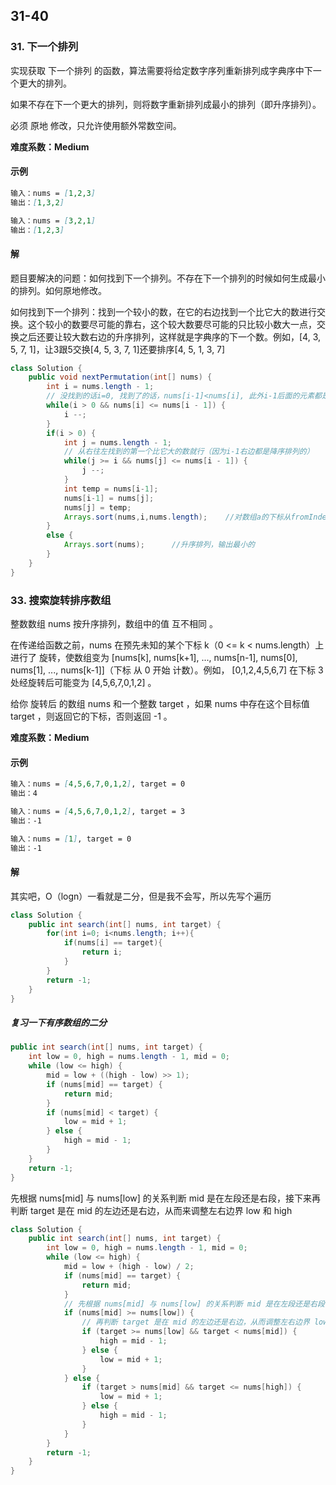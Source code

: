 ## 31-40

### 31. 下一个排列

实现获取 下一个排列 的函数，算法需要将给定数字序列重新排列成字典序中下一个更大的排列。

如果不存在下一个更大的排列，则将数字重新排列成最小的排列（即升序排列）。

必须 原地 修改，只允许使用额外常数空间。

**难度系数：Medium**

#### 示例

```markdown
输入：nums = [1,2,3]
输出：[1,3,2]

输入：nums = [3,2,1]
输出：[1,2,3]
```

#### 解

题目要解决的问题：如何找到下一个排列。不存在下一个排列的时候如何生成最小的排列。如何原地修改。

如何找到下一个排列：找到一个较小的数，在它的右边找到一个比它大的数进行交换。这个较小的数要尽可能的靠右，这个较大数要尽可能的只比较小数大一点，交换之后还要让较大数右边的升序排列，这样就是字典序的下一个数。例如，[4, 3, 5, 7, 1]，让3跟5交换[4, 5, 3, 7, 1]还要排序[4, 5, 1, 3, 7]



```java
class Solution {
    public void nextPermutation(int[] nums) {
        int i = nums.length - 1;
        // 没找到的话i=0, 找到了的话，nums[i-1]<nums[i], 此外i-1后面的元素都是降序排列的，要交换的是i-1
        while(i > 0 && nums[i] <= nums[i - 1]) {
            i --;
        } 
        if(i > 0) {
            int j = nums.length - 1;
            // 从右往左找到的第一个比它大的数就行（因为i-1右边都是降序排列的）
            while(j >= i && nums[j] <= nums[i - 1]) {
                j --;
            }
            int temp = nums[i-1];
            nums[i-1] = nums[j];
            nums[j] = temp;
            Arrays.sort(nums,i,nums.length);	//对数组a的下标从fromIndex到toIndex-1的元素排序，注意：下标为toIndex的元素不参与排序哦！
        }
        else {
            Arrays.sort(nums);		//升序排列，输出最小的
        }      
    }
}
```



### 33. 搜索旋转排序数组

整数数组 nums 按升序排列，数组中的值 互不相同 。

在传递给函数之前，nums 在预先未知的某个下标 k（0 <= k < nums.length）上进行了 旋转，使数组变为 [nums[k], nums[k+1], ..., nums[n-1], nums[0], nums[1], ..., nums[k-1]]（下标 从 0 开始 计数）。例如， [0,1,2,4,5,6,7] 在下标 3 处经旋转后可能变为 [4,5,6,7,0,1,2] 。

给你 旋转后 的数组 nums 和一个整数 target ，如果 nums 中存在这个目标值 target ，则返回它的下标，否则返回 -1 。

**难度系数：Medium**

#### 示例

```markdown
输入：nums = [4,5,6,7,0,1,2], target = 0
输出：4

输入：nums = [4,5,6,7,0,1,2], target = 3
输出：-1

输入：nums = [1], target = 0
输出：-1
```

#### 解

其实吧，O（logn）一看就是二分，但是我不会写，所以先写个遍历

```java
class Solution {
    public int search(int[] nums, int target) {
        for(int i=0; i<nums.length; i++){
            if(nums[i] == target){
                return i;
            }
        }
        return -1;   
    } 
}
```

##### 复习一下有序数组的二分

```java
public int search(int[] nums, int target) {
    int low = 0, high = nums.length - 1, mid = 0;
    while (low <= high) {
        mid = low + ((high - low) >> 1);
        if (nums[mid] == target) {
            return mid;
        }
        if (nums[mid] < target) {
            low = mid + 1;
        } else {
            high = mid - 1;
        }
    }
    return -1;
}

```

先根据 nums[mid] 与 nums[low] 的关系判断 mid 是在左段还是右段，接下来再判断 target 是在 mid 的左边还是右边，从而来调整左右边界 low 和 high

```java
class Solution {
    public int search(int[] nums, int target) {
        int low = 0, high = nums.length - 1, mid = 0;
        while (low <= high) {
            mid = low + (high - low) / 2;
            if (nums[mid] == target) {
                return mid;
            }
            // 先根据 nums[mid] 与 nums[low] 的关系判断 mid 是在左段还是右段 
            if (nums[mid] >= nums[low]) {
                // 再判断 target 是在 mid 的左边还是右边，从而调整左右边界 low 和 high
                if (target >= nums[low] && target < nums[mid]) {
                    high = mid - 1;
                } else {
                    low = mid + 1;
                }
            } else {
                if (target > nums[mid] && target <= nums[high]) {
                    low = mid + 1;
                } else {
                    high = mid - 1;
                }
            }
        }
        return -1;
    }
}
```

